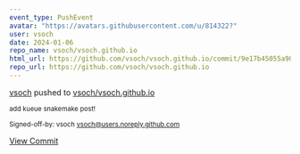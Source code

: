 ```yaml
---
event_type: PushEvent
avatar: "https://avatars.githubusercontent.com/u/814322?"
user: vsoch
date: 2024-01-06
repo_name: vsoch/vsoch.github.io
html_url: https://github.com/vsoch/vsoch.github.io/commit/9e17b45055a902a2b643c7ba947dc488ae527822
repo_url: https://github.com/vsoch/vsoch.github.io
---
```


<a href='https://github.com/vsoch' target='_blank'>vsoch</a> pushed to <a href='https://github.com/vsoch/vsoch.github.io' target='_blank'>vsoch/vsoch.github.io</a>

<small>add kueue snakemake post!

Signed-off-by: vsoch <vsoch@users.noreply.github.com></small>

<a href='https://github.com/vsoch/vsoch.github.io/commit/9e17b45055a902a2b643c7ba947dc488ae527822' target='_blank'>View Commit</a>
